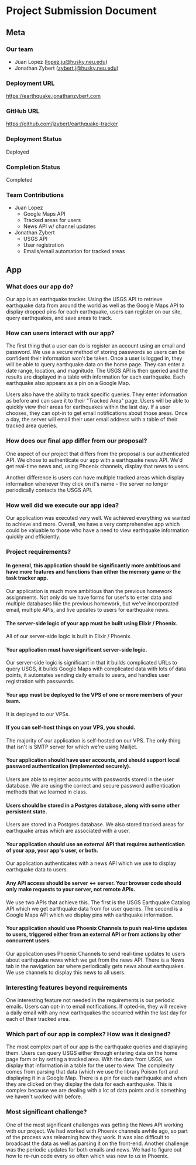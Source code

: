 # Project Submission Document
## Meta
### Our team
- Juan Lopez (lopez.ju@husky.neu.edu)
- Jonathan Zybert (zybert.j@husky.neu.edu)

### Deployment URL
https://earthquake.jonathanzybert.com

### GitHub URL
https://github.com/jzybert/earthquake-tracker

### Deployment Status
Deployed

### Completion Status
Completed

### Team Contributions
- Juan Lopez
  - Google Maps API
  - Tracked areas for users
  - News API w/ channel updates
- Jonathan Zybert
  - USGS API
  - User registration
  - Emails/email automation for tracked areas

## App
### What does our app do?
Our app is an earthquake tracker. Using the USGS API to retrieve earthquake 
data from around the world as well as the Google Maps API to display dropped 
pins for each earthquake, users can register on our site, query earthquakes, 
and save areas to track.

### How can users interact with our app?
The first thing that a user can do is register an account using an email and 
password. We use a secure method of storing passwords so users can be 
confident their information won't be taken. Once a user is logged in, 
they will be able to query earthquake data on the home page. They can enter 
a date range, location, and magnitude. The USGS API is then queried and the 
results are displayed in a table with information for each earthquake. Each 
earthquake also appears as a pin on a Google Map.

Users also have the ability to track specific queries. They enter information 
as before and can save it to their "Tracked Area" page. Users will be able to 
quickly view their areas for earthquakes within the last day. If a user 
chooses, they can opt-in to get email notifications about those areas. Once 
a day, the server will email their user email address with a table of their 
tracked area queries.

### How does our final app differ from our proposal?
One aspect of our project that differs from the proposal is our authenticated 
API. We chose to authenticate our app with a earthquake news API. We'd get 
real-time news and, using Phoenix channels, display that news to users.

Another difference is users can have multiple tracked areas which display 
information whenever they click on it's name - the server no longer 
periodically contacts the USGS API.

### How well did we execute our app idea?
Our application was executed very well. We achieved everything we wanted to 
achieve and more. Overall, we have a very comprehensive app which could be 
valuable to those who have a need to view earthquake information quickly 
and efficiently.

### Project requirements?
#### In general, this application should be significantly more ambitious and have more features and functions than either the memory game or the task tracker app.
Our application is much more ambitious than the previous homework assignments. 
Not only do we have forms for user's to enter data and multiple databases like 
the previous homework, but we've incorporated email, multiple APIs, and 
live updates to users for earthquake news.

#### The server-side logic of your app must be built using Elixir / Phoenix.
All of our server-side logic is built in Elixir / Phoenix.

#### Your application must have significant server-side logic.
Our server-side logic is significant in that it builds complicated URLs to 
query USGS, it builds Google Maps with complicated data with lots of data 
points, it automates sending daily emails to users, and handles user 
registration with passwords.

#### Your app must be deployed to the VPS of one or more members of your team.
It is deployed to our VPSs.

#### If you can self-host things on your VPS, you should.
The majority of our application is self-hosted on our VPS. The only thing 
that isn't is SMTP server for which we're using Mailjet.

#### Your application should have user accounts, and should support local password authentication (implemented securely).
Users are able to register accounts with passwords stored in the user 
database. We are using the correct and secure password authentication 
methods that we learned in class.

#### Users should be stored in a Postgres database, along with some other persistent state.
Users are stored in a Postgres database. We also stored tracked areas for 
earthquake areas which are associated with a user.

#### Your application should use an external API that requires authentication of your app, your app's user, or both.
Our application authenticates with a news API which we use to display 
earthquake data to users.

#### Any API access should be server <-> server. Your browser code should only make requests to your server, not remote APIs.
We use two APIs that achieve this. The first is the USGS Earthquake 
Catalog API which we get earthquake data from for user queries. The second 
is a Google Maps API which we display pins with earthquake information.

#### Your application should use Phoenix Channels to push real-time updates to users, triggered either from an external API or from actions by other concurrent users.
Our application uses Phoenix Channels to send real-time updates to users about 
earthquake news which we get from the news API. There is a News tab in the 
navigation bar where periodically gets news about earthquakes. We use channels
to display this news to all users.

### Interesting features beyond requirements
One interesting feature not needed in the requirements is our periodic 
emails. Users can opt-in to email notifications. If opted-in, they will 
receive a daily email with any new earthquakes the occurred within the last 
day for each of their tracked area.

### Which part of our app is complex? How was it designed?
The most complex part of our app is the earthquake queries and displaying them.
Users can query USGS either through entering data on the home page form or 
by setting a tracked area. With the data from USGS, we display that information
in a table for the user to view. The complexity comes from parsing that data
(which we use the library Poison for) and displaying it in a Google Map. There
is a pin for each earthquake and when they are clicked on they display the
data for each earthquake. This is complex because we are dealing with a lot of
data points and is something we haven't worked with before.

### Most significant challenge?
One of the most significant challenges was getting the News API working
with our project. We had worked with Phoenix channels awhile ago, so part of
the process was relearning how they work. It was also difficult to broadcast
the data as well as parsing it on the front-end. Another challenge was the
periodic updates for both emails and news. We had to figure out how to re-run
code every so often which was new to us in Phoenix.